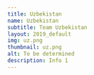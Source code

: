 ```yaml
---
title: Uzbekistan
name: Uzbekistan
subtitle: Team Uzbekistan
layout: 2019_default
img: uz.png
thumbnail: uz.png
alt: To be determined
description: Info 1
---
```

